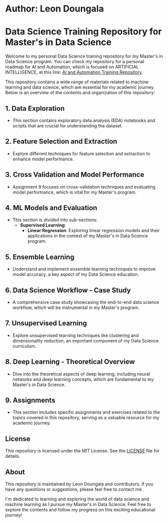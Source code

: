 # Author: Leon Doungala
# Data Science Training Repository for Master's in Data Science

Welcome to my personal Data Science training repository for my Master's in Data Science program. You can check my repository for a personal roadmap for AI and Automation, which is focused on ARTIFICIAL INTELLIGENCE, at this link: [AI and Automation Training Repository](https://github.com/LeonDoungala22/AI-and-Automation-Training).

This repository contains a wide range of materials related to machine learning and data science, which are essential for my academic journey. Below is an overview of the contents and organization of this repository:

## 1. Data Exploration
- This section contains exploratory data analysis (EDA) notebooks and scripts that are crucial for understanding the dataset.

## 2. Feature Selection and Extraction
- Explore different techniques for feature selection and extraction to enhance model performance.

## 3. Cross Validation and Model Performance
- Assignment 9 focuses on cross-validation techniques and evaluating model performance, which is vital for my Master's program.

## 4. ML Models and Evaluation
- This section is divided into sub-sections:
  - **Supervised Learning**: 
    - **Linear Regression**: Exploring linear regression models and their applications in the context of my Master's in Data Science program.

## 5. Ensemble Learning
- Understand and implement ensemble learning techniques to improve model accuracy, a key aspect of my Data Science education.

## 6. Data Science Workflow - Case Study
- A comprehensive case study showcasing the end-to-end data science workflow, which will be instrumental in my Master's program.

## 7. Unsupervised Learning
- Explore unsupervised learning techniques like clustering and dimensionality reduction, an important component of my Data Science curriculum.

## 8. Deep Learning - Theoretical Overview
- Dive into the theoretical aspects of deep learning, including neural networks and deep learning concepts, which are fundamental to my Master's in Data Science.

## 9. Assignments
- This section includes specific assignments and exercises related to the topics covered in this repository, serving as a valuable resource for my academic journey.

## License
This repository is licensed under the MIT License. See the [LICENSE](LICENSE) file for details.

## About
This repository is maintained by Leon Doungala and contributors. If you have any questions or suggestions, please feel free to contact me.

I'm dedicated to learning and exploring the world of data science and machine learning as I pursue my Master's in Data Science. Feel free to explore the contents and follow my progress on this exciting educational journey!

